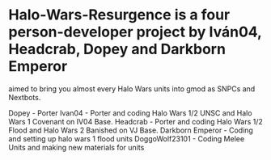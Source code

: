 # Halo-Wars-Resurgence is a four person-developer project by Iván04, Headcrab, Dopey and Darkborn Emperor
aimed to bring you almost every Halo Wars units into gmod as SNPCs and Nextbots.

Dopey - Porter
Ivan04 - Porter and coding Halo Wars 1/2 UNSC and Halo Wars 1 Covenant on IV04 Base.
Headcrab - Porter and coding Halo Wars 1/2 Flood and Halo Wars 2 Banished on VJ Base.
Darkborn Emperor - Coding and setting up halo wars 1 flood units
DoggoWolf23101 - Coding Melee Units and making new materials for units
